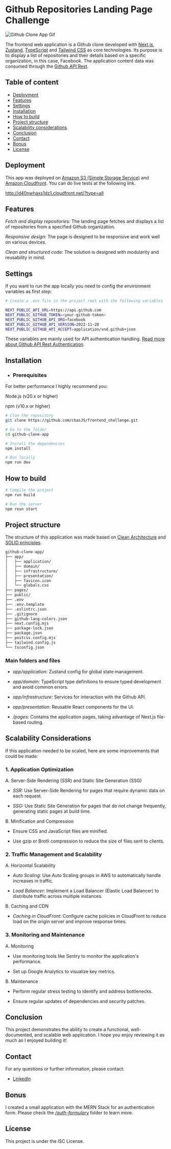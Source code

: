 # Github Repositories Landing Page Challenge

![Github Clone App Gif](github-clone-app.gif)

The frontend web application is a Github clone developed with [Next.js](https://nextjs.org/), [Zustand](https://zustand-demo.pmnd.rs/), [TypeScript](https://www.typescriptlang.org/) and [Tailwind CSS](https://tailwindui.com/) as core technologies. Its purpose is to display a list of repositories and their details based on a specific organization, in this case, Facebook. The application content data was consumed through the [Github API Rest](https://docs.github.com/es/rest?apiVersion=2022-11-28).

## Table of content

- [Deployment](#deployment)
- [Features](#features)
- [Settings](#settings)
- [Installation](#installation)
- [How to build](#how-to-build)
- [Project structure](#project-structure)
- [Scalability considerations](#scalability-considerations)
- [Conclusion](#conclusion)
- [Contact](#contact)
- [Bonus](#bonus)
- [License](#license)

## Deployment

This app was deployed on [Amazon S3 (Simple Storage Service)](https://aws.amazon.com/es/s3/) and [Amazon Cloudfront](https://aws.amazon.com/es/cloudfront/). You can do live tests at the following link.

http://d40nwhaxs1dz1.cloudfront.net/?type=all

## Features

_Fetch and display repositories:_ The landing page fetches and displays a list of repositories from a specified Github organization.

_Responsive design:_ The page is designed to be responsive and work well on various devices.

_Clean and structured code:_ The solution is designed with modularity and reusability in mind.

## Settings

If you want to run the app locally you need to config the environment variables as first step:

```bash
# Create a .env file in the project root with the following variables

NEXT_PUBLIC_API_URL=https://api.github.com
NEXT_PUBLIC_GITHUB_TOKEN=<your-github-token>
NEXT_PUBLIC_GITHUB_API_ORG=facebook
NEXT_PUBLIC_GITHUB_API_VERSION=2022-11-28
NEXT_PUBLIC_GITHUB_API_ACCEPT=application/vnd.github+json
```

These variables are mainly used for API authentication handling. [Read more about Github API Rest Authentication](https://docs.github.com/es/rest/authentication/authenticating-to-the-rest-api?apiVersion=2022-11-28).

## Installation

- ### Prerequisites
For better performance I highly recommend you:

Node.js (v20.x or higher)

npm (v10.x or higher)

```bash
# Clon the repository
git clone https://github.com/cbasJS/frontend_challenge.git

# Go to the folder
cd github-clone-app

# Install the dependencies
npm install

# Run locally
npm run dev
```

## How to build

```bash
# Compile the project
npm run build

# Run the server
npm reun start
```

## Project structure

The structure of this application was made based on [Clean Architecture](https://blog.cleancoder.com/uncle-bob/2012/08/13/the-clean-architecture) and [SOLID principles](https://www.freecodecamp.org/espanol/news/los-principios-solid-explicados-en-espanol/).

```bash
github-clone-app/
├── app/
│   ├── application/
│   ├── domain/
│   ├── infrastructure/
│   ├── presentation/
│   ├── favicon.icon
│   └── globals.css
├── pages/
├── public/
├── .env
├── .env.template
├── .eslintrc.json
├── .gitignore
├── github-lang-colors.json
├── next.config.mjs
├── package-lock.json
├── package.json
├── postcss.config.mjs
├── tailwind.config.js
└── tsconfig.json
```

### Main folders and files
- _app/application:_ Zustand config for global state management.

- _app/domain:_ TypeScript type definitions to ensure typed development and avoid common errors.

- _app/infrastructure:_ Services for interaction with the Github API.

- _app/presentation:_ Reusable React components for the UI.

- _/pages:_ Contains the application pages, taking advantage of Next.js file-based routing.

## Scalability Considerations

If this application needed to be scaled, here are some improvements that could be made:

### 1. Application Optimization

A. Server-Side Rendering (SSR) and Static Site Generation (SSG)

- _SSR:_ Use Server-Side Rendering for pages that require dynamic data on each request.

- _SSG:_ Use Static Site Generation for pages that do not change frequently, generating static pages at build time.

B. Minification and Compression

- Ensure CSS and JavaScript files are minified.

- Use gzip or Brotli compression to reduce the size of files sent to clients.

### 2. Traffic Management and Scalability

A. Horizontal Scalability

- _Auto Scaling:_ Use Auto Scaling groups in AWS to automatically handle increases in traffic.

- _Load Balancer:_ Implement a Load Balancer (Elastic Load Balancer) to distribute traffic across multiple instances.

B. Caching and CDN

- _Caching in CloudFront_: Configure cache policies in CloudFront to reduce load on the origin server and improve response times.

### 3. Monitoring and Maintenance

A. Monitoring

- Use monitoring tools like Sentry to monitor the application's performance.

- Set up Google Analytics to visualize key metrics.

B. Maintenance

- Perform regular stress testing to identify and address bottlenecks.

- Ensure regular updates of dependencies and security patches.

## Conclusion

This project demonstrates the ability to create a functional, well-documented, and scalable web application. I hope you enjoy reviewing it as much as I enjoyed building it!

## Contact

For any questions or further information, please contact:

- [LinkedIn](https://www.linkedin.com/in/sebastian-martha-963877152/)

## Bonus

I created a small application with the MERN Stack for an authentication form. Please check the [_/auth-formulary_](https://github.com/cbasJS/frontend_challenge/tree/main/auth-formulary) folder to learn more.

## License

This project is under the ISC License.